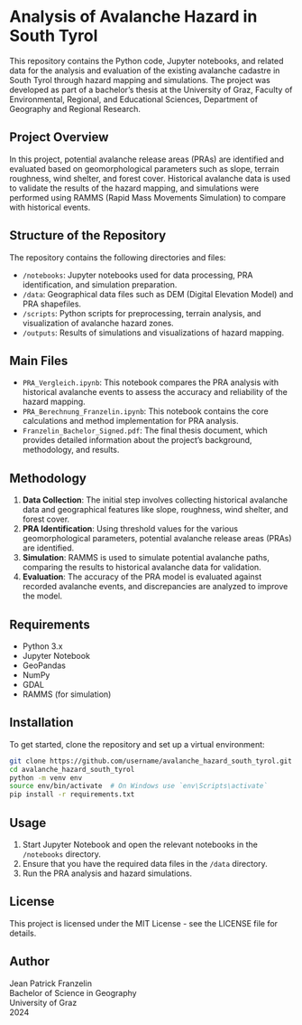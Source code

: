 
# Analysis of Avalanche Hazard in South Tyrol

This repository contains the Python code, Jupyter notebooks, and related data for the analysis and evaluation of the existing avalanche cadastre in South Tyrol through hazard mapping and simulations. The project was developed as part of a bachelor’s thesis at the University of Graz, Faculty of Environmental, Regional, and Educational Sciences, Department of Geography and Regional Research.

## Project Overview

In this project, potential avalanche release areas (PRAs) are identified and evaluated based on geomorphological parameters such as slope, terrain roughness, wind shelter, and forest cover. Historical avalanche data is used to validate the results of the hazard mapping, and simulations were performed using RAMMS (Rapid Mass Movements Simulation) to compare with historical events.

## Structure of the Repository

The repository contains the following directories and files:

- `/notebooks`: Jupyter notebooks used for data processing, PRA identification, and simulation preparation.
- `/data`: Geographical data files such as DEM (Digital Elevation Model) and PRA shapefiles.
- `/scripts`: Python scripts for preprocessing, terrain analysis, and visualization of avalanche hazard zones.
- `/outputs`: Results of simulations and visualizations of hazard mapping.
  
## Main Files

- `PRA_Vergleich.ipynb`: This notebook compares the PRA analysis with historical avalanche events to assess the accuracy and reliability of the hazard mapping.
- `PRA_Berechnung_Franzelin.ipynb`: This notebook contains the core calculations and method implementation for PRA analysis.
- `Franzelin_Bachelor_Signed.pdf`: The final thesis document, which provides detailed information about the project’s background, methodology, and results.

## Methodology

1. **Data Collection**: The initial step involves collecting historical avalanche data and geographical features like slope, roughness, wind shelter, and forest cover.
2. **PRA Identification**: Using threshold values for the various geomorphological parameters, potential avalanche release areas (PRAs) are identified.
3. **Simulation**: RAMMS is used to simulate potential avalanche paths, comparing the results to historical avalanche data for validation.
4. **Evaluation**: The accuracy of the PRA model is evaluated against recorded avalanche events, and discrepancies are analyzed to improve the model.

## Requirements

- Python 3.x
- Jupyter Notebook
- GeoPandas
- NumPy
- GDAL
- RAMMS (for simulation)

## Installation

To get started, clone the repository and set up a virtual environment:

```bash
git clone https://github.com/username/avalanche_hazard_south_tyrol.git
cd avalanche_hazard_south_tyrol
python -m venv env
source env/bin/activate  # On Windows use `env\Scripts\activate`
pip install -r requirements.txt
```

## Usage

1. Start Jupyter Notebook and open the relevant notebooks in the `/notebooks` directory.
2. Ensure that you have the required data files in the `/data` directory.
3. Run the PRA analysis and hazard simulations.

## License

This project is licensed under the MIT License - see the LICENSE file for details.

## Author

Jean Patrick Franzelin  
Bachelor of Science in Geography  
University of Graz  
2024

